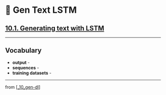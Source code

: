 # 🦋 Gen Text LSTM

## [**10.1.** Generating text with LSTM](https://livebook.manning.com/book/deep-learning-with-javascript/chapter-10/17)

---

## **Vocabulary**

- **output** -
- **sequences** -
- **training datasets** -

---
from [[_10_gen-dl]]

[//begin]: # "Autogenerated link references for markdown compatibility"
[_10_gen-dl]: ../_10_gen-dl.md "🦋 Generative DL"
[//end]: # "Autogenerated link references"
